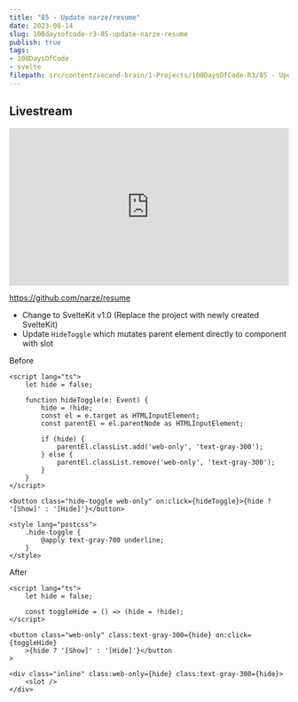 ```yaml
---
title: "85 - Update narze/resume"
date: 2023-08-14
slug: 100daysofcode-r3-85-update-narze-resume
publish: true
tags:
- 100DaysOfCode
- svelte
filepath: src/content/second-brain/1-Projects/100DaysOfCode-R3/85 - Update narze resume.md
---
```


## Livestream

<iframe width="100%" style="aspect-ratio: 16 / 9;" src="https://www.youtube.com/embed/Z9TX_cWo350" title="YouTube video player" frameborder="0" allow="accelerometer; autoplay; clipboard-write; encrypted-media; gyroscope; picture-in-picture; web-share" allowfullscreen></iframe>

https://github.com/narze/resume

* Change to SvelteKit v1.0 (Replace the project with newly created SvelteKit)
* Update `HideToggle` which mutates parent element directly to component with slot

Before

```svelte
<script lang="ts">
	let hide = false;

	function hideToggle(e: Event) {
		hide = !hide;
		const el = e.target as HTMLInputElement;
		const parentEl = el.parentNode as HTMLInputElement;

		if (hide) {
			parentEl.classList.add('web-only', 'text-gray-300');
		} else {
			parentEl.classList.remove('web-only', 'text-gray-300');
		}
	}
</script>

<button class="hide-toggle web-only" on:click={hideToggle}>{hide ? '[Show]' : '[Hide]'}</button>

<style lang="postcss">
	.hide-toggle {
		@apply text-gray-700 underline;
	}
</style>
```

After

```svelte
<script lang="ts">
	let hide = false;

	const toggleHide = () => (hide = !hide);
</script>

<button class="web-only" class:text-gray-300={hide} on:click={toggleHide}
	>{hide ? '[Show]' : '[Hide]'}</button
>

<div class="inline" class:web-only={hide} class:text-gray-300={hide}>
	<slot />
</div>
```
